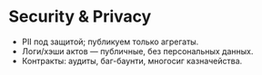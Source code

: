 # Security & Privacy
- PII под защитой; публикуем только агрегаты.
- Логи/хэши актов — публичные, без персональных данных.
- Контракты: аудиты, баг-баунти, многосиг казначейства.
